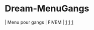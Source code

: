 # Dream-MenuGangs
| Menu pour gangs | FIVEM |
[1](https://user-images.githubusercontent.com/101477460/158060000-49a85117-ecd4-4bc7-92d3-69a163a20003.PNG)
[1](https://user-images.githubusercontent.com/101477460/158060009-b98a4d86-87fe-40b6-8f9a-b050632fca05.PNG)
[1](https://user-images.githubusercontent.com/101477460/158060007-a9f6b272-5a3e-457f-bf35-8b25662b9f15.PNG)

